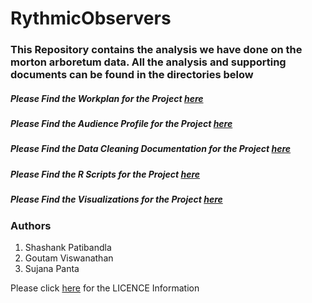 # RythmicObservers

### This Repository contains the analysis we have done on the morton arboretum data. All the analysis and supporting documents can be found in the directories below

##### Please Find the Workplan for the Project [here](https://github.com/shashankpatibandla/RythmicObservers/tree/master/Deliverables/Workplan%26ResearchQuestions)

##### Please Find the Audience Profile for the Project [here](https://github.com/shashankpatibandla/RythmicObservers/tree/master/Deliverables/Audience%20Profile)

##### Please Find the Data Cleaning Documentation for the Project [here](https://github.com/shashankpatibandla/RythmicObservers/tree/master/Deliverables/DataCleaningDocumentation)

##### Please Find the R Scripts for the Project [here](https://github.com/shashankpatibandla/RythmicObservers/tree/master/Deliverables/R%20Script)

##### Please Find the Visualizations for the Project [here](https://github.com/shashankpatibandla/RythmicObservers/tree/master/Deliverables/R%20Plots)

### Authors
  1. Shashank Patibandla
  2. Goutam Viswanathan
  3. Sujana Panta

Please click [here](https://github.com/shashankpatibandla/RythmicObservers/blob/master/LICENSE) for the LICENCE Information 
